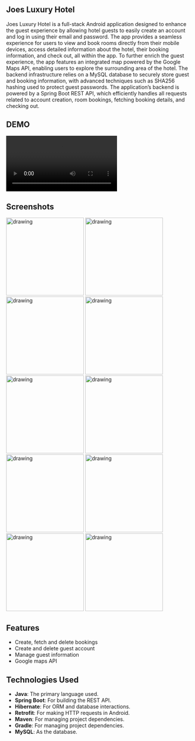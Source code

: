 Joes Luxury Hotel
---
Joes Luxury Hotel is a full-stack Android application designed to enhance the guest experience by allowing hotel guests to easily create an account and log in using their email and password. The app provides a seamless experience for users to view and book rooms directly from their mobile devices, access detailed information about the hotel, their booking information, and check out, all within the app.
To further enrich the guest experience, the app features an integrated map powered by the Google Maps API, enabling users to explore the surrounding area of the hotel. The backend infrastructure relies on a MySQL database to securely store guest and booking information, with advanced techniques such as SHA256 hashing used to protect guest passwords. The application’s backend is powered by a Spring Boot REST API, which efficiently handles all requests related to account creation, room bookings, fetching booking details, and checking out.

DEMO
---
<video src="https://github.com/user-attachments/assets/fda8c970-2576-45fd-9096-04d900d91b1f"></video>

Screenshots
---
<img src="https://github.com/user-attachments/assets/f365b124-c8ba-4d2d-af3f-f36956f1377f" alt="drawing" width="210"/>  
<img src="https://github.com/user-attachments/assets/df1de891-2107-4e8a-a158-fd22ebdacfa5" alt="drawing" width="210"/>
<img src="https://github.com/user-attachments/assets/c0ea4ee7-8704-48bd-af91-41acafa06814" alt="drawing" width="210"/>
<img src="https://github.com/user-attachments/assets/26dfa88a-2fe9-4bbe-8b18-1179c695218e" alt="drawing" width="210"/>
<img src="https://github.com/user-attachments/assets/087db49c-7bcf-4118-b107-75c49f9fb128" alt="drawing" width="210"/>
<img src="https://github.com/user-attachments/assets/066f3048-4770-4790-8d80-24ef33d7f1a9" alt="drawing" width="210"/>
<img src="https://github.com/user-attachments/assets/7f0d79df-c853-496a-bc98-72a14fa7dde4" alt="drawing" width="210"/>
<img src="https://github.com/user-attachments/assets/8f3f128d-3b13-485c-b882-ee0fcc864ea4" alt="drawing" width="210"/>
<img src="https://github.com/user-attachments/assets/72385b70-68a2-4172-9753-8041657bc45b" alt="drawing" width="210"/>
<img src="https://github.com/user-attachments/assets/f5d2f315-8686-446c-9269-3df1c9071214" alt="drawing" width="210"/>


Features
---
- Create, fetch and delete bookings
- Create and delete guest account
- Manage guest information
- Google maps API 


Technologies Used
---
- **Java**: The primary language used.
- **Spring Boot**: For building the REST API.
- **Hibernate**: For ORM and database interactions.
- **Retrofit**: For making HTTP requests in Android.
- **Maven**: For managing project dependencies.
- **Gradle**: For managing project dependencies.
- **MySQL**: As the database.

